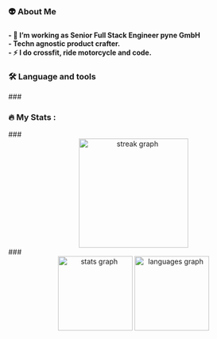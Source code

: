 ###

<h3 align="left">👽  About Me</h3>

###

<h4 align="left">- 🔭 I’m working as Senior Full Stack Engineer pyne GmbH <br>- Techn agnostic product crafter.<br>- ⚡ I do crossfit, ride motorcycle and code.</h4>

###

<h3 align="left">🛠 Language and tools</h3>
###
<h3 align="left">🔥   My Stats :</h3>
###
<div align="center">
  <img src="https://streak-stats.demolab.com?user=berkantay&locale=en&mode=daily&theme=dark&hide_border=false&border_radius=5&order=3" height="220" alt="streak graph"  />
</div>
###
<div align="center">
  <img src="https://github-readme-stats.vercel.app/api?username=berkantay&hide_title=false&hide_rank=false&show_icons=true&include_all_commits=true&count_private=true&disable_animations=false&theme=city_lights&locale=en&hide_border=false&order=1" height="150" alt="stats graph"  />
  <img src="https://github-readme-stats.vercel.app/api/top-langs?username=berkantay&locale=en&hide_title=false&layout=compact&card_width=320&langs_count=5&theme=dracula&hide_border=false&order=2" height="150" alt="languages graph"  />
</div>
